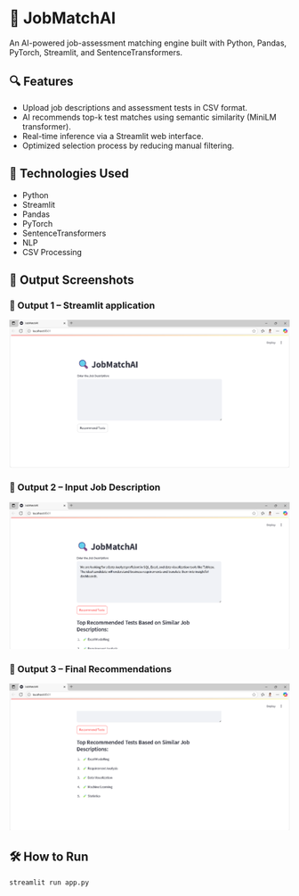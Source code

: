 # 💼 JobMatchAI

An AI-powered job-assessment matching engine built with Python, Pandas, PyTorch, Streamlit, and SentenceTransformers.

## 🔍 Features

- Upload job descriptions and assessment tests in CSV format.
- AI recommends top-k test matches using semantic similarity (MiniLM transformer).
- Real-time inference via a Streamlit web interface.
- Optimized selection process by reducing manual filtering.

## 🚀 Technologies Used

- Python
- Streamlit
- Pandas
- PyTorch
- SentenceTransformers
- NLP
- CSV Processing

## 📸 Output Screenshots

### 🔹 Output 1 – Streamlit application  
![Upload Screenshot](images/Output1.png)

### 🔹 Output 2 – Input Job Description  
![Matching Screenshot](images/Output2.png)

### 🔹 Output 3 – Final Recommendations  
![Recommendations Screenshot](images/Output3.png)

## 🛠️ How to Run

```bash
streamlit run app.py
